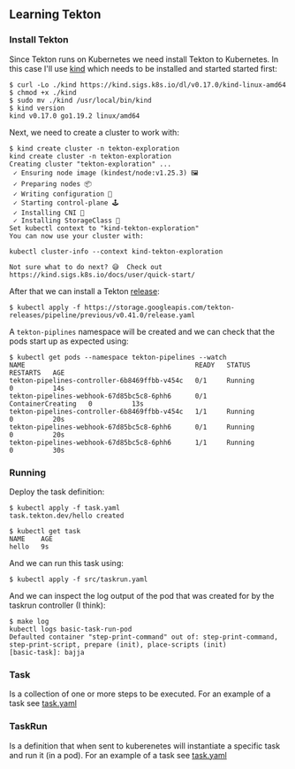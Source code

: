 ## Learning Tekton

### Install Tekton
Since Tekton runs on Kubernetes we need install Tekton to Kubernetes. In this
case I'll use [kind](https://www.baeldung.com/ops/kubernetes-kind) which needs
to be installed and started started first:
```console
$ curl -Lo ./kind https://kind.sigs.k8s.io/dl/v0.17.0/kind-linux-amd64
$ chmod +x ./kind
$ sudo mv ./kind /usr/local/bin/kind
$ kind version
kind v0.17.0 go1.19.2 linux/amd64
```

Next, we need to create a cluster to work with:
```console
$ kind create cluster -n tekton-exploration
kind create cluster -n tekton-exploration
Creating cluster "tekton-exploration" ...
 ✓ Ensuring node image (kindest/node:v1.25.3) 🖼
 ✓ Preparing nodes 📦  
 ✓ Writing configuration 📜 
 ✓ Starting control-plane 🕹️ 
 ✓ Installing CNI 🔌 
 ✓ Installing StorageClass 💾 
Set kubectl context to "kind-tekton-exploration"
You can now use your cluster with:

kubectl cluster-info --context kind-tekton-exploration

Not sure what to do next? 😅  Check out https://kind.sigs.k8s.io/docs/user/quick-start/
```

After that we can
install a Tekton [release](https://github.com/tektoncd/pipeline/releases):
```console
$ kubectl apply -f https://storage.googleapis.com/tekton-releases/pipeline/previous/v0.41.0/release.yaml
```

A `tekton-piplines` namespace will be created and we can check that the pods
start up as expected using:
```console
$ kubectl get pods --namespace tekton-pipelines --watch
NAME                                           READY   STATUS              RESTARTS   AGE
tekton-pipelines-controller-6b8469ffbb-v454c   0/1     Running             0          14s
tekton-pipelines-webhook-67d85bc5c8-6phh6      0/1     ContainerCreating   0          13s
tekton-pipelines-controller-6b8469ffbb-v454c   1/1     Running             0          20s
tekton-pipelines-webhook-67d85bc5c8-6phh6      0/1     Running             0          20s
tekton-pipelines-webhook-67d85bc5c8-6phh6      1/1     Running             0          30s
```

### Running
Deploy the task definition:
```console
$ kubectl apply -f task.yaml 
task.tekton.dev/hello created
```

```console
$ kubectl get task
NAME    AGE
hello   9s
```

And we can run this task using:
```console
$ kubectl apply -f src/taskrun.yaml 
```

And we can inspect the log output of the pod that was created for by the
taskrun controller (I think):
```
$ make log
kubectl logs basic-task-run-pod
Defaulted container "step-print-command" out of: step-print-command, step-print-script, prepare (init), place-scripts (init)
[basic-task]: bajja
```

### Task
Is a collection of one or more steps to be executed.
For an example of a task see [task.yaml](src/task.yaml)

### TaskRun
Is a definition that when sent to kuberenetes will instantiate a specific task
and run it (in a pod).
For an example of a task see [task.yaml](src/taskrun.yaml)
 
